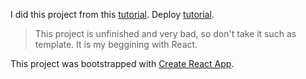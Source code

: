 I did this project from this [tutorial](https://www.youtube.com/watch?v=W8sobFFfYks&list=PL0lO_mIqDDFWjZpUTRJ8cBAsTJ5WFk4Cs&index=6).
Deploy [tutorial](https://www.youtube.com/watch?v=F8s4Ng-re0E).

> This project is unfinished and very bad, so don't take it such as template. It is my beggining with React.

This project was bootstrapped with [Create React App](https://github.com/facebook/create-react-app).


